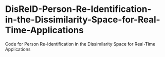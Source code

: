 # DisReID-Person-Re-Identification-in-the-Dissimilarity-Space-for-Real-Time-Applications
Code for Person Re-Identification in the Dissimilarity Space for Real-Time Applications
